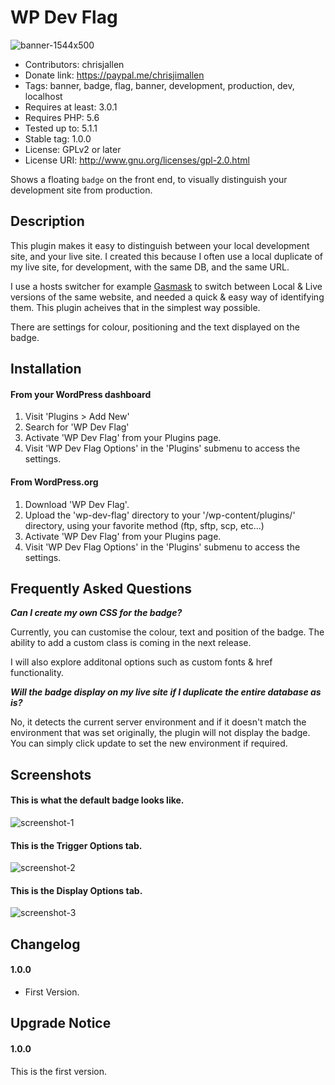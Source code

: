 # WP Dev Flag

![banner-1544x500](https://user-images.githubusercontent.com/1681063/56038858-dd0ae880-5d2a-11e9-9d70-f423c0f63b3d.png)

- Contributors: chrisjallen
- Donate link: https://paypal.me/chrisjimallen
- Tags: banner, badge, flag, banner, development, production, dev, localhost
- Requires at least: 3.0.1
- Requires PHP: 5.6
- Tested up to: 5.1.1 
- Stable tag: 1.0.0
- License: GPLv2 or later
- License URI: http://www.gnu.org/licenses/gpl-2.0.html

Shows a floating `badge` on the front end, to visually distinguish your development site from production.

## Description

This plugin makes it easy to distinguish between your local development site, and your live site.
I created this because I often use a local duplicate of my live site, for development, with the same DB, and the same URL.

I use a hosts switcher for example [Gasmask](https://github.com/2ndalpha/gasmask) to switch between Local & Live versions of the same website, and needed a quick & easy way of identifying them. This plugin acheives that in the simplest way possible.

There are settings for colour, positioning and the text displayed on the badge.

## Installation

#### From your WordPress dashboard

1. Visit 'Plugins > Add New'
2. Search for 'WP Dev Flag'
3. Activate 'WP Dev Flag' from your Plugins page.
4. Visit 'WP Dev Flag Options' in the 'Plugins' submenu to access the settings.

#### From WordPress.org

1. Download 'WP Dev Flag'.
2. Upload the 'wp-dev-flag' directory to your '/wp-content/plugins/' directory, using your favorite method (ftp, sftp, scp, etc...)
3. Activate 'WP Dev Flag' from your Plugins page.
4. Visit 'WP Dev Flag Options' in the 'Plugins' submenu to access the settings.

## Frequently Asked Questions

**_Can I create my own CSS for the badge?_**

Currently, you can customise the colour, text and position of the badge. The ability to add a custom class is coming in the next release.

I will also explore additonal options such as custom fonts & href functionality.

**_Will the badge display on my live site if I duplicate the entire database as is?_**

No, it detects the current server environment and if it doesn't match the environment that was set originally, the plugin will not display the badge. You can simply click update to set the new environment if required.

## Screenshots

#### This is what the default badge looks like.
![screenshot-1](https://user-images.githubusercontent.com/1681063/56038982-278c6500-5d2b-11e9-9cbc-b43355c6e323.png)
#### This is the Trigger Options tab.
![screenshot-2](https://user-images.githubusercontent.com/1681063/56039222-b13c3280-5d2b-11e9-8bac-c274fa461761.png)
#### This is the Display Options tab.
![screenshot-3](https://user-images.githubusercontent.com/1681063/56039256-c1eca880-5d2b-11e9-8d08-eda86a81d66e.png)


## Changelog

#### 1.0.0
* First Version.

## Upgrade Notice

#### 1.0.0
This is the first version.
